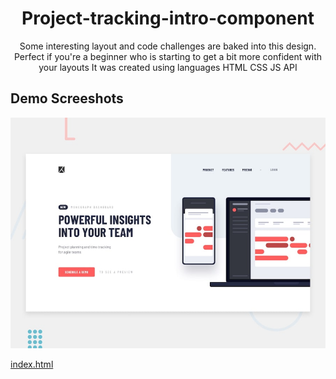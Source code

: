 <h1 align="center">Project-tracking-intro-component</h1>
<p align="center">Some interesting layout and code challenges are baked into this design. 
Perfect if you're a beginner who is starting to get a bit more confident with your layouts It was created using languages HTML CSS JS API</p>

<h2>Demo Screeshots</h2>
<img src="./design/desktop-preview.jpg">

<a href="../index.html">index.html</a>
